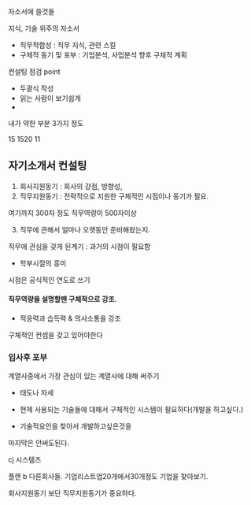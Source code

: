 자소서에 쓸것들

지식, 기술 위주의 자소서

- 직무적합성 : 직무 지식, 관련 스킬
- 구체적 동기 및 포부 : 기업분석, 사업분석 향후 구체적 계획



컨설팅 점검  point

- 두괄식 작성
- 읽는 사람이 보기쉽게
- 



내가 약한 부분 3가지 정도

15 1520 11



## 자기소개서 컨설팅

1. 회사지원동기 : 회사의 강점, 방향성, 
2. 직무지원동기 : 전략적으로 지원한 구체적인 시점이나 동기가 필요.

여기까지 300자 정도 직무역량이 500자이상

3. 직무에 관해서 얼마나 오랫동안 준비해왔는지.



직무에 관심을 갖게 된계기 : 과거의 시점이 필요함

- 학부시절의 흥미  

시점은 공식적인 연도로 쓰기

#### 직무역량을 설명할땐 구체적으로 강조.

- 적응력과 습득력 & 의사소통을 강조

구체적인 컨셉을 갖고 있어야한다





### 입사후 포부

계열사중에서 가장 관심이 있는 계열사에 대해 써주기

- 태도나 자세 

- 현제 사용되는 기술들에 대해서 구체적인 시스템이 필요하다(개발을 하고싶다.)
- 기술적요인을 찾아서 개발하고싶은것을 

마지막은 안써도된다. 

cj 시스템즈 

플랜 b 다른회사들. 기업리스트업20개에서30개정도 기업을 찾아보기.





회사지원동기 보단 직무지원동기가 중요하다.